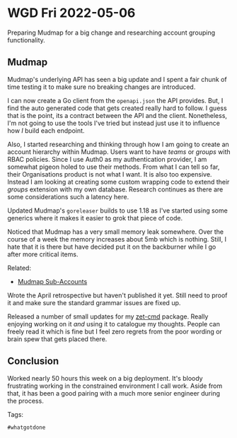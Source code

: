 # WGD Fri 2022-05-06

Preparing Mudmap for a big change and researching account grouping functionality.

## Mudmap

Mudmap's underlying API has seen a big update and I spent a fair chunk of time testing it to make sure no breaking changes are introduced.

I can now create a Go client from the `openapi.json` the API provides. But, I find the auto generated code that gets created really hard to follow. I guess that is the point, its a contract between the API and the client. Nonetheless, I'm not going to use the tools I've tried but instead just use it to influence how *I* build each endpoint.  

Also, I started researching and thinking through how I am going to create an account hierarchy within Mudmap. Users want to have *teams* or *groups* with RBAC policies.  Since I use Auth0 as my authentication provider, I am somewhat pigeon holed to use their methods. From what I can tell so far, their Organisations product is not what I want. It is also too expensive. Instead I am looking at creating some custom wrapping code to extend their *groups* extension with my own database. Research continues as there are some considerations such a latency here.  

Updated Mudmap's `goreleaser` builds to use 1.18 as I've started using some generics where it makes it easier to grok that piece of code. 

Noticed that Mudmap has a very small memory leak somewhere. Over the course of a week the memory increases about 5mb which is nothing. Still, I hate that it is there but have decided put it on the backburner while I go after more critical items.

Related:

- [Mudmap Sub-Accounts](https://github.com/danielmichaels/zet/tree/main/20220505024039)


Wrote the April retrospective but haven't published it yet. Still need to proof it and make sure the standard grammar issues are fixed up.  

Released a number of small updates for my [zet-cmd] package. Really enjoying working on it *and* using it to catalogue my thoughts. People can freely read it which is fine but I feel zero regrets from the poor wording or brain spew that gets placed there.  

## Conclusion

Worked nearly 50 hours this week on a big deployment. It's bloody frustrating working in the constrained environment I call work. Aside from that, it has been a good pairing with a much more senior engineer during the process.  

Tags:

    #whatgotdone

[zet-cmd]: https://github.com/danielmichaels/zet-cmd
